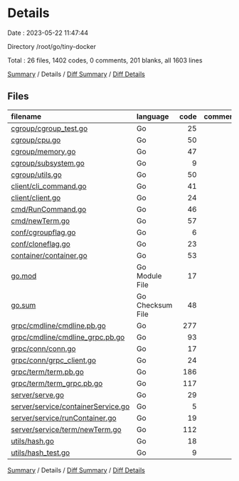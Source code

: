 # Details

Date : 2023-05-22 11:47:44

Directory /root/go/tiny-docker

Total : 26 files,  1402 codes, 0 comments, 201 blanks, all 1603 lines

[Summary](results.md) / Details / [Diff Summary](diff.md) / [Diff Details](diff-details.md)

## Files
| filename | language | code | comment | blank | total |
| :--- | :--- | ---: | ---: | ---: | ---: |
| [cgroup/cgroup_test.go](/cgroup/cgroup_test.go) | Go | 25 | 0 | 4 | 29 |
| [cgroup/cpu.go](/cgroup/cpu.go) | Go | 50 | 0 | 7 | 57 |
| [cgroup/memory.go](/cgroup/memory.go) | Go | 47 | 0 | 7 | 54 |
| [cgroup/subsystem.go](/cgroup/subsystem.go) | Go | 9 | 0 | 3 | 12 |
| [cgroup/utils.go](/cgroup/utils.go) | Go | 50 | 0 | 6 | 56 |
| [client/cli_command.go](/client/cli_command.go) | Go | 41 | 0 | 4 | 45 |
| [client/client.go](/client/client.go) | Go | 24 | 0 | 4 | 28 |
| [cmd/RunCommand.go](/cmd/RunCommand.go) | Go | 46 | 0 | 5 | 51 |
| [cmd/newTerm.go](/cmd/newTerm.go) | Go | 57 | 0 | 4 | 61 |
| [conf/cgroupflag.go](/conf/cgroupflag.go) | Go | 6 | 0 | 2 | 8 |
| [conf/cloneflag.go](/conf/cloneflag.go) | Go | 23 | 0 | 4 | 27 |
| [container/container.go](/container/container.go) | Go | 53 | 0 | 8 | 61 |
| [go.mod](/go.mod) | Go Module File | 17 | 0 | 4 | 21 |
| [go.sum](/go.sum) | Go Checksum File | 48 | 0 | 1 | 49 |
| [grpc/cmdline/cmdline.pb.go](/grpc/cmdline/cmdline.pb.go) | Go | 277 | 0 | 38 | 315 |
| [grpc/cmdline/cmdline_grpc.pb.go](/grpc/cmdline/cmdline_grpc.pb.go) | Go | 93 | 0 | 15 | 108 |
| [grpc/conn/conn.go](/grpc/conn/conn.go) | Go | 17 | 0 | 4 | 21 |
| [grpc/conn/grpc_client.go](/grpc/conn/grpc_client.go) | Go | 24 | 0 | 5 | 29 |
| [grpc/term/term.pb.go](/grpc/term/term.pb.go) | Go | 186 | 0 | 26 | 212 |
| [grpc/term/term_grpc.pb.go](/grpc/term/term_grpc.pb.go) | Go | 117 | 0 | 23 | 140 |
| [server/serve.go](/server/serve.go) | Go | 29 | 0 | 7 | 36 |
| [server/service/containerService.go](/server/service/containerService.go) | Go | 5 | 0 | 3 | 8 |
| [server/service/runContainer.go](/server/service/runContainer.go) | Go | 19 | 0 | 3 | 22 |
| [server/service/term/newTerm.go](/server/service/term/newTerm.go) | Go | 112 | 0 | 8 | 120 |
| [utils/hash.go](/utils/hash.go) | Go | 18 | 0 | 3 | 21 |
| [utils/hash_test.go](/utils/hash_test.go) | Go | 9 | 0 | 3 | 12 |

[Summary](results.md) / Details / [Diff Summary](diff.md) / [Diff Details](diff-details.md)